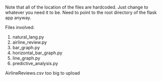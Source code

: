 Note that all of the location of the files are hardcoded. Just change to whatever you need it to be.
Need to point to the root directory of the flask app anyway.

Files involved:
  1. natural_lang.py
  2. airline_review.py
  3. bar_graph.py
  4. horizontal_bar_graph.py
  5. line_graph.py
  6. predictive_analysis.py

AirlineReviews.csv too big to upload
